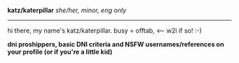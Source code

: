 <b>katz/katerpillar</b>
<i>she/her, minor, eng only</i>
<hr>
<p>hi there, my name's katz/katerpillar. busy = offtab, <-- w2i if so! :-)</p>

<p><b>dni proshippers, basic DNI criteria and NSFW usernames/references on your profile (or if you're a little kid)</b></p>
